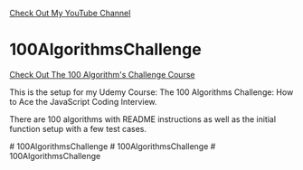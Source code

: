 <a href='https://www.YouTube.com/CodingTutorials360'>Check Out My YouTube Channel </a>

# 100AlgorithmsChallenge

<a href='https://www.udemy.com/course/100-algorithms-challenge'>Check Out The 100 Algorithm's Challenge Course</a>

<p>This is the setup for my Udemy Course: The 100 Algorithms Challenge: How to Ace the JavaScript Coding Interview.</p>
<p>There are 100 algorithms with README instructions as well as the initial function setup with a few test cases.</p>
# 100AlgorithmsChallenge
# 100AlgorithmsChallenge
# 100AlgorithmsChallenge
